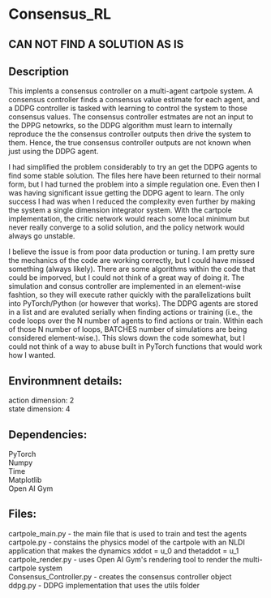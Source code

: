 # Consensus_RL

## CAN NOT FIND A SOLUTION AS IS

## Description
This implents a consensus controller on a multi-agent cartpole system. A consensus controller finds a consensus value estimate for each agent, and a DDPG controller
is tasked with learning to control the system to those consensus values. The consensus controller estmates are not an input to the DPPG netowrks, so the DDPG algorithm
must learn to internally reproduce the the consensus controller outputs then drive the system to them. Hence, the true consensus controller outputs are not known when
just using the DDPG agent.

I had simplified the problem considerably to try an get the DDPG agents to find some stable solution. The files here have been returned to their normal form, but I had
turned the problem into a simple regulation one. Even then I was having significant issue getting the DDPG agent to learn. The only success I had was when I reduced
the complexity even further by making the system a single dimension integrator system. With the cartpole implementation, the critic network would reach some local 
minimum but never really converge to a solid solution, and the policy network would always go unstable.

I believe the issue is from poor data production or tuning. I am pretty sure the mechanics of the code are working correctly, but I could have missed something (always likely). There are some algorithms within the code that could be imporved, but I could not think of a great way of doing it. The simulation and consus controller are implemented in an element-wise fashtion, so they will execute rather quickly with the parallelizations built into PyTorch/Python (or however that works). The DDPG agents are stored in a list and are evaluted serially when finding actions or training (i.e., the code loops over the N number of agents to find actions or train. Within each of those N number of loops, BATCHES number of simulations are being considered element-wise.). This slows down the code somewhat, but I could not think of a way to abuse built in PyTorch functions that would work how I wanted. 

## Environmnent details:
action dimension: 2  
state dimension: 4  

## Dependencies:
PyTorch  
Numpy  
Time  
Matplotlib  
Open AI Gym  

## Files:
cartpole_main.py - the main file that is used to train and test the agents  
cartpole.py - constains the physics model of the cartpole with an NLDI application that makes the dynamics xddot = u_0 and thetaddot = u_1  
cartpole_render.py - uses Open AI Gym's rendering tool to render the multi-cartpole system  
Consensus_Controller.py - creates the consensus controller object  
ddpg.py - DDPG implementation that uses the utils folder  

